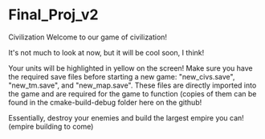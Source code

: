 # Final_Proj_v2
Civilization
Welcome to our game of civilization!

It's not much to look at now, but it will be cool soon, I think!

Your units will be highlighted in yellow on the screen! Make sure you have the required save files before starting a new game: "new_civs.save",
"new_tm.save", and "new_map.save". These files are directly imported into the game and are required for the game to function (copies of them
can be found in the cmake-build-debug folder here on the github!

Essentially, destroy your enemies and build the largest empire you can! (empire building to come)
